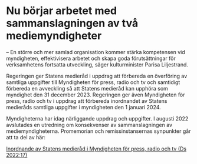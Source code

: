 # Nu börjar arbetet med sammanslagningen av två mediemyndigheter

– En större och mer samlad organisation kommer stärka kompetensen vid myndigheten, effektivisera arbetet och skapa goda förutsättningar för verksamhetens fortsatta utveckling, säger kulturminister Parisa Liljestrand.

Regeringen ger Statens medieråd i uppdrag att förbereda en överföring av samtliga uppgifter till Myndigheten för press, radio och tv och samtidigt förbereda en avveckling så att Statens medieråd kan upphöra som myndighet den 31 december 2023. Regeringen ger även Myndigheten för press, radio och tv i uppdrag att förbereda inordnandet av Statens medieråds samtliga uppgifter i myndigheten den 1 januari 2024.

Myndigheterna har idag närliggande uppdrag och uppgifter. I augusti 2022 avslutades en utredning om konsekvenser av sammanslagningen av mediemyndigheterna. Promemorian och remissinstansernas synpunkter går att ta del av här:

[Inordnande av Statens medieråd i Myndigheten för press, radio och tv (Ds 2022:17)](/rattsliga-dokument/departementsserien-och-promemorior/2022/08/ds-202217/ "Inordnande av Statens medieråd i Myndigheten för press, radio och tv (Ds 2022:17)")
